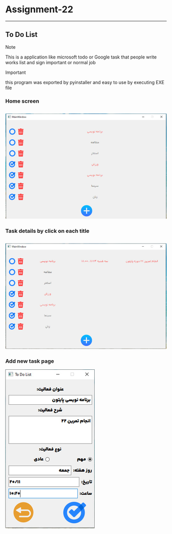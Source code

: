 # Assignment-22
---
## To Do List
> [!NOTE]
This is a application like microsoft todo or Google task that people write works list and sign important or normal job

> [!IMPORTANT]  
this program was exported by pyinstaller and easy to use by executing EXE file

### Home screen
![TODOLIST](./1.jpg)
---
### Task details by click on each title
![TODOLIST](./2.jpg)
---
### Add new task page
![TODOLIST](./3.jpg)

